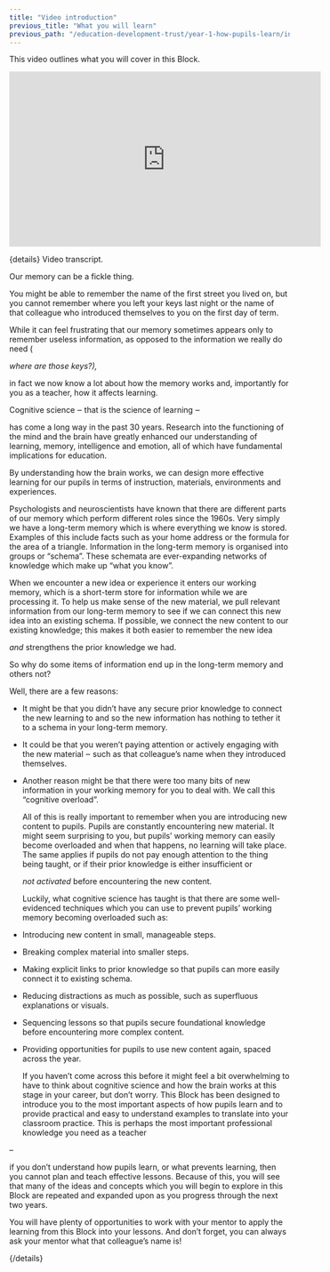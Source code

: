 ```yaml
---
title: "Video introduction"
previous_title: "What you will learn"
previous_path: "/education-development-trust/year-1-how-pupils-learn/intro-ect-what-you-will-learn"
---
```


This video outlines what you will cover in this Block.

<iframe width="560" height="315" src="https://www.youtube.com/embed/4FsOuLuiSls" title="YouTube video player" frameborder="0" allow="accelerometer; autoplay; clipboard-write; encrypted-media; gyroscope; picture-in-picture; web-share" allowfullscreen></iframe>

{details}
Video transcript.

Our memory can be a fickle thing. 


  You might be able to remember the name of the first street you lived on, but
  you cannot remember where you left your keys last night or the name of that
  colleague who introduced themselves to you on the first day of term. 



  While it can feel frustrating that our memory sometimes appears only to
  remember useless information, as opposed to the information we really do need
  (

<i>
  where are those keys?),
</i>

  
  in fact we now know a lot about how the memory works and, importantly for you
  as a teacher, how it affects learning.


Cognitive science 
‒
 that is the science of learning 
‒


has come a long way in the past 30 years. Research into the functioning of the
mind and the brain have greatly enhanced our understanding of learning,
memory, intelligence and emotion, all of which have fundamental implications
for education.



  By understanding how the brain works, we can design more effective learning
  for our pupils in terms of instruction, materials, environments and
  experiences.



  Psychologists and neuroscientists have known that there are different parts of
  our memory which perform different roles since the 1960s. Very simply we have
  a long-term memory which is where everything we know is stored. Examples of
  this include facts such as your home address or the formula for the area of a
  triangle. Information in the long-term memory is organised into groups or
  “schema”. These schemata are ever-expanding networks of knowledge which make
  up “what you know”. 



  When we encounter a new idea or experience it enters our working memory, which
  is a short-term store for information while we are processing it. To help us
  make sense of the new material, we pull relevant information from our
  long-term memory to see if we can connect this new idea into an existing
  schema. If possible, we connect the new content to our existing knowledge;
  this makes it both easier to remember the new idea

<i>
  and 
</i>
strengthens the prior knowledge we had. 


  So why do some items of information end up in the long-term memory and others
  not?


Well, there are a few reasons:

- It might be that you didn’t have any secure prior knowledge to connect the new learning to and so the new information has nothing to tether it to a schema in your long-term memory.
- It could be that you weren’t paying attention or actively engaging with the new material ‒ such as that colleague’s name when they introduced themselves.
- Another reason might be that there were too many bits of new information in your working memory for you to deal with. We call this “cognitive overload”.
  
  All of this is really important to remember when you are introducing new
  content to pupils. Pupils are constantly encountering new material. It might
  seem surprising to you, but pupils’ working memory can easily become
  overloaded and when that happens, no learning will take place. The same
  applies if pupils do not pay enough attention to the thing being taught, or if
  their prior knowledge is either insufficient or
  
  <i>
  not
  </i> <i>
  activated
  </i>
   before encountering the new content.


  Luckily, what cognitive science has taught is that there are some
  well-evidenced techniques which you can use to prevent pupils’ working memory
  becoming overloaded such as:

- Introducing new content in small, manageable steps. 
- Breaking complex material into smaller steps. 
- Making explicit links to prior knowledge so that pupils can more easily connect it to existing schema. 
- Reducing distractions as much as possible, such as superfluous explanations or visuals. 
- Sequencing lessons so that pupils secure foundational knowledge before encountering more complex content. 
- Providing opportunities for pupils to use new content again, spaced across the year.

  If you haven’t come across this before it might feel a bit overwhelming to
  have to think about cognitive science and how the brain works at this stage in
  your career, but don’t worry. This Block has been designed to introduce you to
  the most important aspects of how pupils learn and to provide practical and
  easy to understand examples to translate into your classroom practice. This is
  perhaps the most important professional knowledge you need as a teacher

–

  
  if you don’t understand how pupils learn, or what prevents learning, then you
  cannot plan and teach effective lessons. Because of this, you will see that
  many of the ideas and concepts which you will begin to explore in this Block
  are repeated and expanded upon as you progress through the next two years. 



  You will have plenty of opportunities to work with your mentor to apply the
  learning from this Block into your lessons. And don’t forget, you can always
  ask your mentor what that colleague’s name is!

 {/details}
